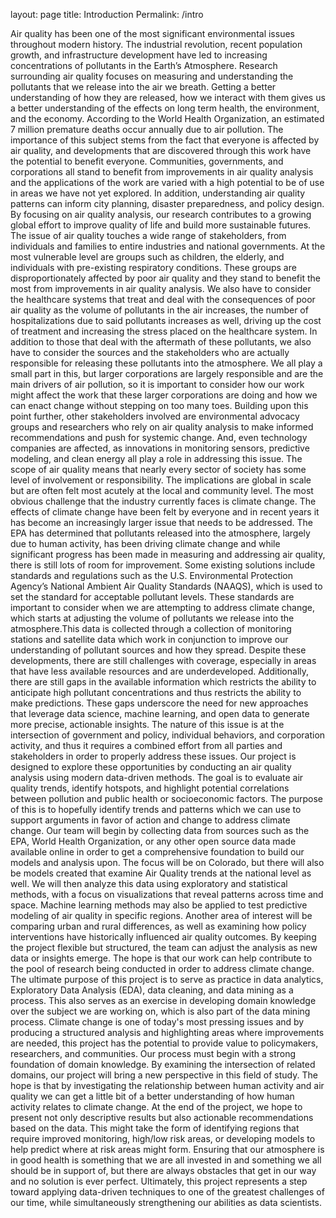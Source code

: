 layout: page
title: Introduction
Permalink: /intro

Air quality has been one of the most significant environmental issues throughout modern history. The industrial revolution, recent population growth, and infrastructure development have led to increasing concentrations of pollutants in the Earth’s Atmosphere. Research surrounding air quality focuses on measuring and understanding the pollutants that we release into the air we breath. Getting a better understanding of how they are released, how we interact with them gives us a better understanding of the effects on long term health, the environment, and the economy. According to the World Health Organization, an estimated 7 million premature deaths occur annually due to air pollution. The importance of this subject stems from the fact that everyone is affected by air quality, and developments that are discovered through this work have the potential to benefit everyone. Communities, governments, and corporations all stand to benefit from improvements in air quality analysis and the applications of the work are varied  with a high potential to be of use in areas we have not yet explored. In addition, understanding air quality patterns can inform city planning, disaster preparedness, and policy design. By focusing on air quality analysis, our research contributes to a growing global effort to improve quality of life and build more sustainable futures. 
The issue of air quality touches a wide range of stakeholders, from individuals and families to entire industries and national governments. At the most vulnerable level are groups such as children, the elderly, and individuals with pre-existing respiratory conditions. These groups are disproportionately affected by poor air quality and they stand to benefit the most from improvements in air quality analysis. We also have to consider the healthcare systems that treat and deal with the consequences of poor air quality as the volume of pollutants in the air increases, the number of hospitalizations due to said pollutants increases as well, driving up the cost of treatment and increasing the stress placed on the healthcare system. In addition to those that deal with the aftermath of these pollutants, we also have to consider the sources and the stakeholders who are actually responsible for releasing these pollutants into the atmosphere. We all play a small part in this, but larger corporations are largely responsible and are the main drivers of air pollution, so it is important to consider how our work might affect the work that these larger corporations are doing and how we can enact change without stepping on too many toes. Building upon this point further, other stakeholders involved are environmental advocacy groups and researchers who rely on air quality analysis to make informed recommendations and push for systemic change. And, even technology companies are affected, as innovations in monitoring sensors, predictive modeling, and clean energy all play a role in addressing this issue. The scope of air quality means that nearly every sector of society has some level of involvement or responsibility. The implications are global in scale but are often felt most acutely at the local and community level.
The most obvious challenge that the industry currently faces is climate change. The effects of climate change have been felt by everyone and in recent years it has become an increasingly larger issue that needs to be addressed. The EPA has determined that pollutants released into the atmosphere, largely due to human activity, has been driving climate change and while significant progress has been made in measuring and addressing air quality, there is still lots of room for improvement. Some existing solutions include standards and regulations such as the U.S. Environmental Protection Agency’s National Ambient Air Quality Standards (NAAQS), which is used to set the standard for acceptable pollutant levels. These standards are important to consider when we are attempting to address climate change, which starts at adjusting the volume of pollutants we release into the atmosphere.This data is collected through a collection of monitoring stations and satellite data which work in conjunction to improve our understanding of pollutant sources and how they spread. Despite these developments, there are still challenges with coverage, especially in areas that have less available resources and are underdeveloped. Additionally, there are still gaps in the available information which restricts the ability to anticipate high pollutant concentrations and thus restricts the ability to make predictions. These gaps underscore the need for new approaches that leverage data science, machine learning, and open data to generate more precise, actionable insights. The nature of this issue is at the intersection of government and policy, individual behaviors, and corporation activity, and thus it requires a combined effort from all parties and stakeholders in order to properly address these issues. 
Our project is designed to explore these opportunities by conducting an air quality analysis using modern data-driven methods. The goal is to evaluate air quality trends, identify hotspots, and highlight potential correlations between pollution and public health or socioeconomic factors. The purpose of this is to hopefully identify trends and patterns which we can use to support arguments in favor of action and change to address climate change. Our team will begin by collecting data from sources such as the EPA, World Health Organization, or any other open source data made available online in order to get a comprehensive foundation to build our models and analysis upon. The focus will be on Colorado, but there will also be models created that examine Air Quality trends at the national level as well. We will then analyze this data using exploratory and statistical methods, with a focus on visualizations that reveal patterns across time and space. Machine learning methods may also be applied to test predictive modeling of air quality in specific regions. Another area of interest will be comparing urban and rural differences, as well as examining how policy interventions have historically influenced air quality outcomes. By keeping the project flexible but structured, the team can adjust the analysis as new data or insights emerge. The hope is that our work can help contribute to the pool of research being conducted in order to address climate change. 
The ultimate purpose of this project is to serve as practice in data analytics, Exploratory Data Analysis (EDA), data cleaning, and data mining as a process. This also serves as an exercise in developing domain knowledge over the subject we are working on, which is also part of the data mining process. Climate change is one of today's most pressing issues and by producing a structured analysis and highlighting areas where improvements are needed, this project has the potential to provide value to policymakers, researchers, and communities. Our process must begin with a strong foundation of domain knowledge. By examining the intersection of related domains, our project will bring a new perspective in this field of study. The hope is that by investigating the relationship between human activity and air quality we can get a little bit of a better understanding of how human activity relates to climate change. At the end of the project, we hope to present not only descriptive results but also actionable recommendations based on the data. This might take the form of identifying regions that require improved monitoring, high/low risk areas, or developing models to help predict where at risk areas might form. Ensuring that our atmosphere is in good health is something that we are all invested in and something we all should be in support of, but there are always obstacles that get in our way and no solution is ever perfect. Ultimately, this project represents a step toward applying data-driven techniques to one of the greatest challenges of our time, while simultaneously strengthening our abilities as data scientists. 
